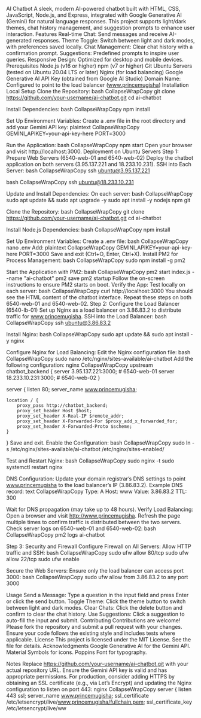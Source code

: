 AI Chatbot
A sleek, modern AI-powered chatbot built with HTML, CSS, JavaScript, Node.js, and Express, integrated with Google Generative AI (Gemini) for natural language responses. This project supports light/dark themes, chat history management, and suggestion prompts to enhance user interaction.
Features
Real-time Chat: Send messages and receive AI-generated responses.
Theme Toggle: Switch between light and dark modes, with preferences saved locally.
Chat Management: Clear chat history with a confirmation prompt.
Suggestions: Predefined prompts to inspire user queries.
Responsive Design: Optimized for desktop and mobile devices.
Prerequisites
Node.js (v16 or higher)
npm (v7 or higher)
Git
Ubuntu Servers (tested on Ubuntu 20.04 LTS or later)
Nginx (for load balancing)
Google Generative AI API Key (obtained from Google AI Studio)
Domain Name: Configured to point to the load balancer (www.princemugisha)
Installation
Local Setup
Clone the Repository:
 bash
CollapseWrapCopy
git clone https://github.com/your-username/ai-chatbot.git
cd ai-chatbot


Install Dependencies:
 bash
CollapseWrapCopy
npm install


Set Up Environment Variables: Create a .env file in the root directory and add your Gemini API key:
 plaintext
CollapseWrapCopy
GEMINI_APIKEY=your-api-key-here
PORT=3000


Run the Application:
 bash
CollapseWrapCopy
npm start
 Open your browser and visit http://localhost:3000.
Deployment on Ubuntu Servers
Step 1: Prepare Web Servers (6540-web-01 and 6540-web-02)
Deploy the chatbot application on both servers (3.95.137.221 and 18.233.10.231).
SSH into Each Server:
 bash
CollapseWrapCopy
ssh ubuntu@3.95.137.221

 bash
CollapseWrapCopy
ssh ubuntu@18.233.10.231


Update and Install Dependencies: On each server:
 bash
CollapseWrapCopy
sudo apt update && sudo apt upgrade -y
sudo apt install -y nodejs npm git


Clone the Repository:
 bash
CollapseWrapCopy
git clone https://github.com/your-username/ai-chatbot.git
cd ai-chatbot


Install Node.js Dependencies:
 bash
CollapseWrapCopy
npm install


Set Up Environment Variables: Create a .env file:
 bash
CollapseWrapCopy
nano .env
 Add:
 plaintext
CollapseWrapCopy
GEMINI_APIKEY=your-api-key-here
PORT=3000
 Save and exit (Ctrl+O, Enter, Ctrl+X).
Install PM2 for Process Management:
 bash
CollapseWrapCopy
sudo npm install -g pm2


Start the Application with PM2:
 bash
CollapseWrapCopy
pm2 start index.js --name "ai-chatbot"
pm2 save
pm2 startup
 Follow the on-screen instructions to ensure PM2 starts on boot.
Verify the App: Test locally on each server:
 bash
CollapseWrapCopy
curl http://localhost:3000
 You should see the HTML content of the chatbot interface.
Repeat these steps on both 6540-web-01 and 6540-web-02.
Step 2: Configure the Load Balancer (6540-lb-01)
Set up Nginx as a load balancer on 3.86.83.2 to distribute traffic for www.princemugisha.
SSH into the Load Balancer:
 bash
CollapseWrapCopy
ssh ubuntu@3.86.83.2


Install Nginx:
 bash
CollapseWrapCopy
sudo apt update && sudo apt install -y nginx


Configure Nginx for Load Balancing: Edit the Nginx configuration file:
 bash
CollapseWrapCopy
sudo nano /etc/nginx/sites-available/ai-chatbot
 Add the following configuration:
 nginx
CollapseWrapCopy
upstream chatbot_backend {
    server 3.95.137.221:3000;  # 6540-web-01
    server 18.233.10.231:3000; # 6540-web-02
}

server {
    listen 80;
    server_name www.princemugisha;

    location / {
        proxy_pass http://chatbot_backend;
        proxy_set_header Host $host;
        proxy_set_header X-Real-IP $remote_addr;
        proxy_set_header X-Forwarded-For $proxy_add_x_forwarded_for;
        proxy_set_header X-Forwarded-Proto $scheme;
    }
}
 Save and exit.
Enable the Configuration:
 bash
CollapseWrapCopy
sudo ln -s /etc/nginx/sites-available/ai-chatbot /etc/nginx/sites-enabled/


Test and Restart Nginx:
 bash
CollapseWrapCopy
sudo nginx -t
sudo systemctl restart nginx


DNS Configuration:
Update your domain registrar’s DNS settings to point www.princemugisha to the load balancer’s IP (3.86.83.2).
Example DNS record:
 text
CollapseWrapCopy
Type: A
Host: www
Value: 3.86.83.2
TTL: 300


Wait for DNS propagation (may take up to 48 hours).
Verify Load Balancing: Open a browser and visit http://www.princemugisha. Refresh the page multiple times to confirm traffic is distributed between the two servers. Check server logs on 6540-web-01 and 6540-web-02:
 bash
CollapseWrapCopy
pm2 logs ai-chatbot


Step 3: Security and Firewall
Configure Firewall on All Servers: Allow HTTP traffic and SSH:
 bash
CollapseWrapCopy
sudo ufw allow 80/tcp
sudo ufw allow 22/tcp
sudo ufw enable


Secure the Web Servers: Ensure only the load balancer can access port 3000:
 bash
CollapseWrapCopy
sudo ufw allow from 3.86.83.2 to any port 3000


Usage
Send a Message: Type a question in the input field and press Enter or click the send button.
Toggle Theme: Click the theme button to switch between light and dark modes.
Clear Chats: Click the delete button and confirm to clear the chat history.
Use Suggestions: Click a suggestion to auto-fill the input and submit.
Contributing
Contributions are welcome! Please fork the repository and submit a pull request with your changes. Ensure your code follows the existing style and includes tests where applicable.
License
This project is licensed under the MIT License. See the  file for details.
Acknowledgments
Google Generative AI for the Gemini API.
Material Symbols for icons.
Poppins Font for typography.

Notes
Replace https://github.com/your-username/ai-chatbot.git with your actual repository URL.
Ensure the Gemini API key is valid and has appropriate permissions.
For production, consider adding HTTPS by obtaining an SSL certificate (e.g., via Let’s Encrypt) and updating the Nginx configuration to listen on port 443:
 nginx
CollapseWrapCopy
server {
    listen 443 ssl;
    server_name www.princemugisha;
    ssl_certificate /etc/letsencrypt/live/www.princemugisha/fullchain.pem;
    ssl_certificate_key /etc/letsencrypt/live/ww
